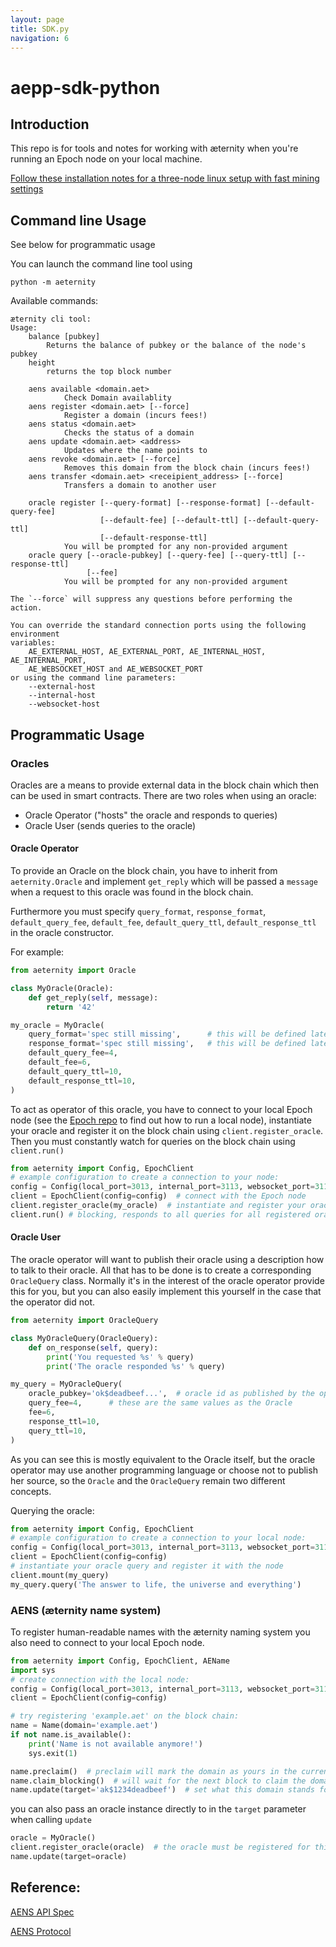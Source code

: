```yaml
---
layout: page
title: SDK.py
navigation: 6
---
```


# aepp-sdk-python

## Introduction
This repo is for tools and notes for working with æternity when you're running
an Epoch node on your local machine.

[Follow these installation notes for a three-node linux setup with fast mining settings](https://github.com/aeternity/aepp-sdk-python/blob/master/INSTALL.md)

## Command line Usage
See below for programmatic usage

You can launch the command line tool using

```
python -m aeternity
```

Available commands:

```
æternity cli tool:
Usage:
    balance [pubkey]
        Returns the balance of pubkey or the balance of the node's pubkey
    height
        returns the top block number

    aens available <domain.aet>
            Check Domain availablity    
    aens register <domain.aet> [--force]
            Register a domain (incurs fees!)    
    aens status <domain.aet>
            Checks the status of a domain    
    aens update <domain.aet> <address>
            Updates where the name points to    
    aens revoke <domain.aet> [--force]
            Removes this domain from the block chain (incurs fees!)    
    aens transfer <domain.aet> <receipient_address> [--force]
            Transfers a domain to another user
    
    oracle register [--query-format] [--response-format] [--default-query-fee]
                    [--default-fee] [--default-ttl] [--default-query-ttl]
                    [--default-response-ttl]
            You will be prompted for any non-provided argument
    oracle query [--oracle-pubkey] [--query-fee] [--query-ttl] [--response-ttl]
                 [--fee]
            You will be prompted for any non-provided argument
 
The `--force` will suppress any questions before performing the action.

You can override the standard connection ports using the following environment
variables:
    AE_EXTERNAL_HOST, AE_EXTERNAL_PORT, AE_INTERNAL_HOST, AE_INTERNAL_PORT,
    AE_WEBSOCKET_HOST and AE_WEBSOCKET_PORT
or using the command line parameters:
    --external-host
    --internal-host
    --websocket-host
```

## Programmatic Usage

### Oracles
Oracles are a means to provide external data in the block chain which then
can be used in smart contracts. There are two roles when using an oracle:

 - Oracle Operator ("hosts" the oracle and responds to queries)
 - Oracle User (sends queries to the oracle)

#### Oracle Operator

To provide an Oracle on the block chain, you have to inherit from
`aeternity.Oracle` and implement `get_reply` which will be passed a `message`
when a request to this oracle was found in the block chain.

Furthermore you must specify `query_format`, `response_format`,
`default_query_fee`, `default_fee`, `default_query_ttl`, `default_response_ttl`
in the oracle constructor.

For example:

```python
from aeternity import Oracle

class MyOracle(Oracle):
    def get_reply(self, message):
        return '42'

my_oracle = MyOracle(
    query_format='spec still missing',      # this will be defined later
    response_format='spec still missing',   # this will be defined later
    default_query_fee=4,
    default_fee=6,
    default_query_ttl=10,
    default_response_ttl=10,
)
```

To act as operator of this oracle, you have to connect to your local Epoch node
(see the [Epoch repo](https://github.com/aeternity/epoch) to find out how to run
a local node), instantiate your oracle and register it on the block chain using
`client.register_oracle`. Then you must constantly watch for queries on the
block chain using `client.run()`

```python
from aeternity import Config, EpochClient
# example configuration to create a connection to your node:
config = Config(local_port=3013, internal_port=3113, websocket_port=3114)
client = EpochClient(config=config)  # connect with the Epoch node
client.register_oracle(my_oracle)  # instantiate and register your oracle
client.run() # blocking, responds to all queries for all registered oracles
```

#### Oracle User
The oracle operator will want to publish their oracle using a description how
to talk to their oracle. All that has to be done is to create a corresponding
`OracleQuery` class. Normally it's in the interest of the oracle operator
provide this for you, but you can also easily implement this yourself in the
case that the operator did not.

```python
from aeternity import OracleQuery

class MyOracleQuery(OracleQuery):
    def on_response(self, query):
        print('You requested %s' % query)
        print('The oracle responded %s' % query)

my_query = MyOracleQuery(
    oracle_pubkey='ok$deadbeef...',  # oracle id as published by the operator
    query_fee=4,      # these are the same values as the Oracle
    fee=6,
    response_ttl=10,
    query_ttl=10,
)
```

As you can see this is mostly equivalent to the Oracle itself, but the oracle
operator may use another programming language or choose not to publish her
source, so the `Oracle` and the `OracleQuery` remain two different concepts.

Querying the oracle:

```python
from aeternity import Config, EpochClient
# example configuration to create a connection to your local node:
config = Config(local_port=3013, internal_port=3113, websocket_port=3114)
client = EpochClient(config=config)
# instantiate your oracle query and register it with the node
client.mount(my_query)
my_query.query('The answer to life, the universe and everything')
```

### AENS (æternity name system)
To register human-readable names with the æternity naming system you also need
to connect to your local Epoch node.

```python
from aeternity import Config, EpochClient, AEName
import sys
# create connection with the local node:
config = Config(local_port=3013, internal_port=3113, websocket_port=3114)
client = EpochClient(config=config)

# try registering 'example.aet' on the block chain:
name = Name(domain='example.aet')
if not name.is_available():
    print('Name is not available anymore!')
    sys.exit(1)

name.preclaim()  # preclaim will mark the domain as yours in the current block
name.claim_blocking()  # will wait for the next block to claim the domain
name.update(target='ak$1234deadbeef')  # set what this domain stands for
```

you can also pass an oracle instance directly to in the `target` parameter
when calling `update`

```python
oracle = MyOracle()
client.register_oracle(oracle)  # the oracle must be registered for this to work
name.update(target=oracle)
```

## Reference:
[AENS API Spec](https://github.com/aeternity/protocol/blob/master/epoch/api/naming_system_api_usage.md)

[AENS Protocol](https://github.com/aeternity/protocol/blob/master/AENS.md)
